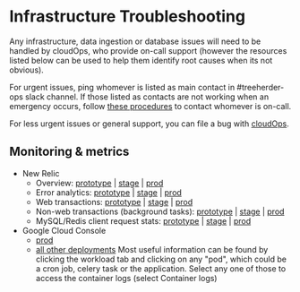 # Infrastructure Troubleshooting

Any infrastructure, data ingestion or database issues will need to be handled by cloudOps, who provide on-call support (however the resources listed below can be used to help them identify root causes when its not obvious). 

For urgent issues, ping whomever is listed as main contact in #treeherder-ops slack channel. If those listed as contacts are not working when an emergency occurs, follow [these procedures](https://mana.mozilla.org/wiki/display/SVCOPS) to contact whomever is on-call.

For less urgent issues or general support, you can file a bug with [cloudOps](https://bugzilla.mozilla.org/enter_bug.cgi?product=Cloud%20Services&component=Operations%3A%20Releng).

## Monitoring & metrics

- New Relic
  - Overview:
    [prototype](https://rpm.newrelic.com/accounts/677903/applications/7385291) |
    [stage](https://rpm.newrelic.com/accounts/677903/applications/14179733) |
    [prod](https://rpm.newrelic.com/accounts/677903/applications/14179757)
  - Error analytics:
    [prototype](https://rpm.newrelic.com/accounts/677903/applications/7385291/filterable_errors) |
    [stage](https://rpm.newrelic.com/accounts/677903/applications/14179733/filterable_errors) |
    [prod](https://rpm.newrelic.com/accounts/677903/applications/14179757/filterable_errors)
  - Web transactions:
    [prototype](https://rpm.newrelic.com/accounts/677903/applications/7385291/transactions?type=app) |
    [stage](https://rpm.newrelic.com/accounts/677903/applications/14179733/transactions?type=app) |
    [prod](https://rpm.newrelic.com/accounts/677903/applications/14179757/transactions?type=app)
  - Non-web transactions (background tasks):
    [prototype](https://rpm.newrelic.com/accounts/677903/applications/7385291/transactions?type=other&show_browser=false) |
    [stage](https://rpm.newrelic.com/accounts/677903/applications/14179733/transactions?type=other&show_browser=false) |
    [prod](https://rpm.newrelic.com/accounts/677903/applications/14179757/transactions?type=other&show_browser=false)
  - MySQL/Redis client request stats:
    [prototype](https://rpm.newrelic.com/accounts/677903/applications/7385291/datastores) |
    [stage](https://rpm.newrelic.com/accounts/677903/applications/14179733/datastores) |
    [prod](https://rpm.newrelic.com/accounts/677903/applications/14179757/datastores)
- Google Cloud Console
  - [prod](https://console.cloud.google.com/kubernetes/list?project=moz-fx-treeherder-prod-c739)
  - [all other deployments](https://console.cloud.google.com/kubernetes/list?project=moz-fx-treeherde-nonprod-34ec)
  Most useful information can be found by clicking the workload tab and clicking on any "pod", which could be a cron job, celery task
  or the application. Select any one of those to access the container logs (select Container logs)

